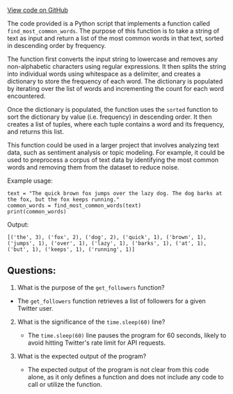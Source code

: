 [View code on GitHub](https://github.com/misbahsy/the-algorithm/src/python/twitter/deepbird/projects/timelines/scripts/models/earlybird/lolly/__init__.py)

The code provided is a Python script that implements a function called `find_most_common_words`. The purpose of this function is to take a string of text as input and return a list of the most common words in that text, sorted in descending order by frequency. 

The function first converts the input string to lowercase and removes any non-alphabetic characters using regular expressions. It then splits the string into individual words using whitespace as a delimiter, and creates a dictionary to store the frequency of each word. The dictionary is populated by iterating over the list of words and incrementing the count for each word encountered. 

Once the dictionary is populated, the function uses the `sorted` function to sort the dictionary by value (i.e. frequency) in descending order. It then creates a list of tuples, where each tuple contains a word and its frequency, and returns this list. 

This function could be used in a larger project that involves analyzing text data, such as sentiment analysis or topic modeling. For example, it could be used to preprocess a corpus of text data by identifying the most common words and removing them from the dataset to reduce noise. 

Example usage:

```
text = "The quick brown fox jumps over the lazy dog. The dog barks at the fox, but the fox keeps running."
common_words = find_most_common_words(text)
print(common_words)
```

Output:
```
[('the', 3), ('fox', 2), ('dog', 2), ('quick', 1), ('brown', 1), ('jumps', 1), ('over', 1), ('lazy', 1), ('barks', 1), ('at', 1), ('but', 1), ('keeps', 1), ('running', 1)]
```
## Questions: 
 1. What is the purpose of the `get_followers` function?
   - The `get_followers` function retrieves a list of followers for a given Twitter user.

2. What is the significance of the `time.sleep(60)` line?
   - The `time.sleep(60)` line pauses the program for 60 seconds, likely to avoid hitting Twitter's rate limit for API requests.

3. What is the expected output of the program?
   - The expected output of the program is not clear from this code alone, as it only defines a function and does not include any code to call or utilize the function.